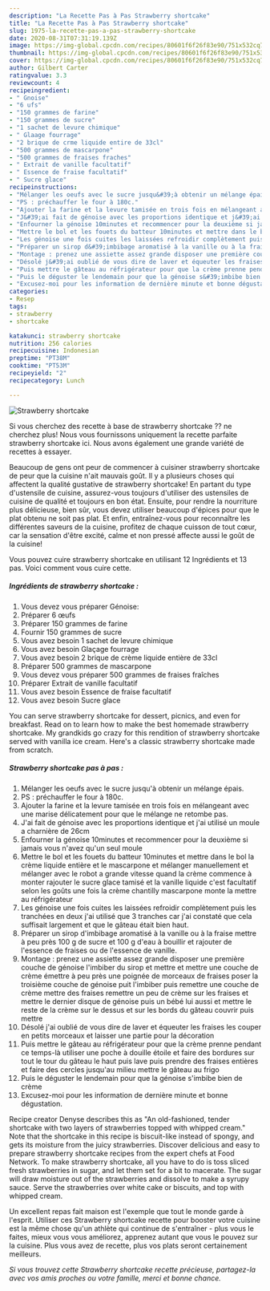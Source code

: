 ```yaml
---
description: "La Recette Pas à Pas Strawberry shortcake"
title: "La Recette Pas à Pas Strawberry shortcake"
slug: 1975-la-recette-pas-a-pas-strawberry-shortcake
date: 2020-08-31T07:31:19.139Z
image: https://img-global.cpcdn.com/recipes/80601f6f26f83e90/751x532cq70/strawberry-shortcake-photo-principale-de-la-recette.jpg
thumbnail: https://img-global.cpcdn.com/recipes/80601f6f26f83e90/751x532cq70/strawberry-shortcake-photo-principale-de-la-recette.jpg
cover: https://img-global.cpcdn.com/recipes/80601f6f26f83e90/751x532cq70/strawberry-shortcake-photo-principale-de-la-recette.jpg
author: Gilbert Carter
ratingvalue: 3.3
reviewcount: 4
recipeingredient:
- " Gnoise"
- "6 ufs"
- "150 grammes de farine"
- "150 grammes de sucre"
- "1 sachet de levure chimique"
- " Glaage fourrage"
- "2 brique de crme liquide entire de 33cl"
- "500 grammes de mascarpone"
- "500 grammes de fraises fraches"
- " Extrait de vanille facultatif"
- " Essence de fraise facultatif"
- " Sucre glace"
recipeinstructions:
- "Mélanger les oeufs avec le sucre jusqu&#39;à obtenir un mélange épais."
- "PS : préchauffer le four à 180c."
- "Ajouter la farine et la levure tamisée en trois fois en mélangeant avec une marise délicatement pour que le mélange ne retombe pas."
- "J&#39;ai fait de génoise avec les proportions identique et j&#39;ai utilisé un moule a charnière de 26cm"
- "Enfourner la génoise 10minutes et recommencer pour la deuxième si jamais vous n&#39;avez qu&#39;un seul moule"
- "Mettre le bol et les fouets du batteur 10minutes et mettre dans le bol la crème liquide entière et le mascarpone et mélanger manuellement et mélanger avec le robot a grande vitesse quand la crème commence à monter rajouter le sucre glace tamisé et la vanille liquide c&#39;est facultatif selon les goûts une fois la crème chantilly mascarpone monte la mettre au réfrigérateur"
- "Les génoise une fois cuites les laissées refroidir complètement puis les tranchées en deux j&#39;ai utilisé que 3 tranches car j&#39;ai constaté que cela suffisait largement et que le gâteau était bien haut."
- "Préparer un sirop d&#39;imbibage aromatisé à la vanille ou à la fraise mettre à peu près 100 g de sucre et 100 g d&#39;eau à bouillir et rajouter de l&#39;essence de fraises ou de l&#39;essence de vanille."
- "Montage : prenez une assiette assez grande disposer une première couche de génoise l&#39;imbiber du sirop et mettre et mettre une couche de crème émettre à peu près une poignée de morceaux de fraises poser la troisième couche de génoise puit l&#39;imbiber puis remettre une couche de crème mettre des fraises remettre un peu de crème sur les fraises et mettre le dernier disque de génoise puis un bébé lui aussi et mettre le reste de la crème sur le dessus et sur les bords du gâteau couvrir puis mettre"
- "Désolé j&#39;ai oublié de vous dire de laver et équeuter les fraises les couper en petits morceaux et laisser une partie pour la décoration"
- "Puis mettre le gâteau au réfrigérateur pour que la crème prenne pendant ce temps-là utiliser une poche à douille étoile et faire des bordures sur tout le tour du gâteau le haut puis lave puis prendre des fraises entières et faire des cercles jusqu&#39;au milieu mettre le gâteau au frigo"
- "Puis le déguster le lendemain pour que la génoise s&#39;imbibe bien de crème"
- "Excusez-moi pour les information de dernière minute et bonne dégustation."
categories:
- Resep
tags:
- strawberry
- shortcake

katakunci: strawberry shortcake 
nutrition: 256 calories
recipecuisine: Indonesian
preptime: "PT38M"
cooktime: "PT53M"
recipeyield: "2"
recipecategory: Lunch

---
```



![Strawberry shortcake](https://img-global.cpcdn.com/recipes/80601f6f26f83e90/751x532cq70/strawberry-shortcake-photo-principale-de-la-recette.jpg)

Si vous cherchez des recette à base de strawberry shortcake ?? ne cherchez plus! Nous vous fournissons uniquement la recette parfaite strawberry shortcake ici. Nous avons également une grande variété de recettes à essayer.

Beaucoup de gens ont peur de commencer à cuisiner strawberry shortcake de peur que la cuisine n'ait mauvais goût. Il y a plusieurs choses qui affectent la qualité gustative de strawberry shortcake! En partant du type d'ustensile de cuisine, assurez-vous toujours d'utiliser des ustensiles de cuisine de qualité et toujours en bon état. Ensuite, pour rendre la nourriture plus délicieuse, bien sûr, vous devez utiliser beaucoup d'épices pour que le plat obtenu ne soit pas plat. Et enfin, entraînez-vous pour reconnaître les différentes saveurs de la cuisine, profitez de chaque cuisson de tout cœur, car la sensation d'être excité, calme et non pressé affecte aussi le goût de la cuisine!

<!--inarticleads1-->

Vous pouvez cuire strawberry shortcake en utilisant 12 Ingrédients et 13 pas. Voici comment vous cuire cette.

##### Ingrédients de strawberry shortcake :

1. Vous devez vous préparer  Génoise:
1. Préparer 6 œufs
1. Préparer 150 grammes de farine
1. Fournir 150 grammes de sucre
1. Vous avez besoin 1 sachet de levure chimique
1. Vous avez besoin  Glaçage fourrage
1. Vous avez besoin 2 brique de crème liquide entière de 33cl
1. Préparer 500 grammes de mascarpone
1. Vous devez vous préparer 500 grammes de fraises fraîches
1. Préparer  Extrait de vanille facultatif
1. Vous avez besoin  Essence de fraise facultatif
1. Vous avez besoin  Sucre glace


You can serve strawberry shortcake for dessert, picnics, and even for breakfast. Read on to learn how to make the best homemade strawberry shortcake. My grandkids go crazy for this rendition of strawberry shortcake served with vanilla ice cream. Here&#39;s a classic strawberry shortcake made from scratch. 

<!--inarticleads2-->

##### Strawberry shortcake pas à pas :

1. Mélanger les oeufs avec le sucre jusqu&#39;à obtenir un mélange épais.
1. PS : préchauffer le four à 180c.
1. Ajouter la farine et la levure tamisée en trois fois en mélangeant avec une marise délicatement pour que le mélange ne retombe pas.
1. J&#39;ai fait de génoise avec les proportions identique et j&#39;ai utilisé un moule a charnière de 26cm
1. Enfourner la génoise 10minutes et recommencer pour la deuxième si jamais vous n&#39;avez qu&#39;un seul moule
1. Mettre le bol et les fouets du batteur 10minutes et mettre dans le bol la crème liquide entière et le mascarpone et mélanger manuellement et mélanger avec le robot a grande vitesse quand la crème commence à monter rajouter le sucre glace tamisé et la vanille liquide c&#39;est facultatif selon les goûts une fois la crème chantilly mascarpone monte la mettre au réfrigérateur
1. Les génoise une fois cuites les laissées refroidir complètement puis les tranchées en deux j&#39;ai utilisé que 3 tranches car j&#39;ai constaté que cela suffisait largement et que le gâteau était bien haut.
1. Préparer un sirop d&#39;imbibage aromatisé à la vanille ou à la fraise mettre à peu près 100 g de sucre et 100 g d&#39;eau à bouillir et rajouter de l&#39;essence de fraises ou de l&#39;essence de vanille.
1. Montage : prenez une assiette assez grande disposer une première couche de génoise l&#39;imbiber du sirop et mettre et mettre une couche de crème émettre à peu près une poignée de morceaux de fraises poser la troisième couche de génoise puit l&#39;imbiber puis remettre une couche de crème mettre des fraises remettre un peu de crème sur les fraises et mettre le dernier disque de génoise puis un bébé lui aussi et mettre le reste de la crème sur le dessus et sur les bords du gâteau couvrir puis mettre
1. Désolé j&#39;ai oublié de vous dire de laver et équeuter les fraises les couper en petits morceaux et laisser une partie pour la décoration
1. Puis mettre le gâteau au réfrigérateur pour que la crème prenne pendant ce temps-là utiliser une poche à douille étoile et faire des bordures sur tout le tour du gâteau le haut puis lave puis prendre des fraises entières et faire des cercles jusqu&#39;au milieu mettre le gâteau au frigo
1. Puis le déguster le lendemain pour que la génoise s&#39;imbibe bien de crème
1. Excusez-moi pour les information de dernière minute et bonne dégustation.


Recipe creator Denyse describes this as &#34;An old-fashioned, tender shortcake with two layers of strawberries topped with whipped cream.&#34; Note that the shortcake in this recipe is biscuit-like instead of spongy, and gets its moisture from the juicy strawberries. Discover delicious and easy to prepare strawberry shortcake recipes from the expert chefs at Food Network. To make strawberry shortcake, all you have to do is toss sliced fresh strawberries in sugar, and let them set for a bit to macerate. The sugar will draw moisture out of the strawberries and dissolve to make a syrupy sauce. Serve the strawberries over white cake or biscuits, and top with whipped cream. 

<!--inarticleads1-->

<p>
Un excellent repas fait maison est l'exemple que tout le monde garde à l'esprit. Utiliser ces Strawberry shortcake recette pour booster votre cuisine est la même chose qu'un athlète qui continue de s'entraîner - plus vous le faites, mieux vous vous améliorez, apprenez autant que vous le pouvez sur la cuisine. Plus vous avez de recette, plus vos plats seront certainement meilleurs.
</p>

<p>
<i>Si vous trouvez cette Strawberry shortcake recette précieuse, partagez-la avec vos amis proches ou votre famille, merci et bonne chance.</i>
</p>

